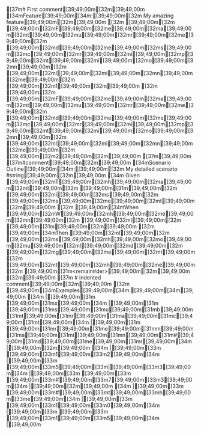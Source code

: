 [37m# First comment[39;49;00m[32m[39;49;00m
[34mFeature[39;49;00m[34m:[39;49;00m[32m My amazing feature[39;49;00m[32m[39;49;00m
[32m [39;49;00m[32m [39;49;00m[32mF[39;49;00m[32me[39;49;00m[32ma[39;49;00m[32mt[39;49;00m[32mu[39;49;00m[32mr[39;49;00m[32me[39;49;00m[32m [39;49;00m[32md[39;49;00m[32me[39;49;00m[32ms[39;49;00m[32mc[39;49;00m[32mr[39;49;00m[32mi[39;49;00m[32mp[39;49;00m[32mt[39;49;00m[32mi[39;49;00m[32mo[39;49;00m[32mn[39;49;00m[32m [39;49;00m[32ml[39;49;00m[32mi[39;49;00m[32mn[39;49;00m[32me[39;49;00m[32m [39;49;00m[32m1[39;49;00m[32m[39;49;00m
[32m [39;49;00m[32m [39;49;00m[32mF[39;49;00m[32me[39;49;00m[32ma[39;49;00m[32mt[39;49;00m[32mu[39;49;00m[32mr[39;49;00m[32me[39;49;00m[32m [39;49;00m[32md[39;49;00m[32me[39;49;00m[32ms[39;49;00m[32mc[39;49;00m[32mr[39;49;00m[32mi[39;49;00m[32mp[39;49;00m[32mt[39;49;00m[32mi[39;49;00m[32mo[39;49;00m[32mn[39;49;00m[32m [39;49;00m[32ml[39;49;00m[32mi[39;49;00m[32mn[39;49;00m[32me[39;49;00m[32m [39;49;00m[32m2[39;49;00m[32m[39;49;00m
[37m[39;49;00m
[37m#comment[39;49;00m[32m[39;49;00m
[34mScenario Outline[39;49;00m[34m:[39;49;00m[32m My detailed scenario #string[39;49;00m[32m[39;49;00m
[34m  Given [39;49;00m[32mT[39;49;00m[32mh[39;49;00m[32ma[39;49;00m[32mt[39;49;00m[32m [39;49;00m[31m<x>[39;49;00m[32m [39;49;00m[32mi[39;49;00m[32ms[39;49;00m[32m [39;49;00m[32ms[39;49;00m[32me[39;49;00m[32mt[39;49;00m[32m[39;49;00m
[32m  [39;49;00m[34mWhen [39;49;00m[32mW[39;49;00m[32mh[39;49;00m[32me[39;49;00m[32mn[39;49;00m[32m [39;49;00m[32mI[39;49;00m[32m [39;49;00m[31m<subtract>[39;49;00m[32m[39;49;00m
[32m  [39;49;00m[34mThen [39;49;00m[32mI[39;49;00m[32m [39;49;00m[32ms[39;49;00m[32mh[39;49;00m[32mo[39;49;00m[32mu[39;49;00m[32ml[39;49;00m[32md[39;49;00m[32m [39;49;00m[32mg[39;49;00m[32me[39;49;00m[32mt[39;49;00m[32m [39;49;00m[32mt[39;49;00m[32mh[39;49;00m[32me[39;49;00m[32m [39;49;00m[31m<remain#der>[39;49;00m[32m[39;49;00m
[32m[39;49;00m
[37m  # indented comment[39;49;00m[32m[39;49;00m
[32m  [39;49;00m[34mExamples[39;49;00m[34m:[39;49;00m[34m[39;49;00m
[34m    |[39;49;00m[31m [39;49;00m[31mx[39;49;00m[34m    |[39;49;00m[31m [39;49;00m[31ms[39;49;00m[31mu[39;49;00m[31mb[39;49;00m[31mt[39;49;00m[31mr[39;49;00m[31ma[39;49;00m[31mc[39;49;00m[31mt[39;49;00m[34m |[39;49;00m[31m [39;49;00m[31mr[39;49;00m[31me[39;49;00m[31mm[39;49;00m[31ma[39;49;00m[31mi[39;49;00m[31mn[39;49;00m[31m#[39;49;00m[31md[39;49;00m[31me[39;49;00m[31mr[39;49;00m[34m |[39;49;00m[32m[39;49;00m
[34m    |[39;49;00m[33m [39;49;00m[33m1[39;49;00m[33m2[39;49;00m[34m   |[39;49;00m[33m [39;49;00m[33m5[39;49;00m[33m\|[39;49;00m[33m3[39;49;00m[34m     |[39;49;00m[33m [39;49;00m[33m [39;49;00m[33m#[39;49;00m[33m7[39;49;00m[33m3[39;49;00m[34m       |[39;49;00m[32m[39;49;00m
[34m    |[39;49;00m[33m [39;49;00m[33m#[39;49;00m[33mt[39;49;00m[33mh[39;49;00m[33me[39;49;00m[34m |[39;49;00m[33m [39;49;00m[33m1[39;49;00m[33m0[39;49;00m[34m       |[39;49;00m[33m [39;49;00m[33m [39;49;00m[33m1[39;49;00m[33m5[39;49;00m[34m        |[39;49;00m
